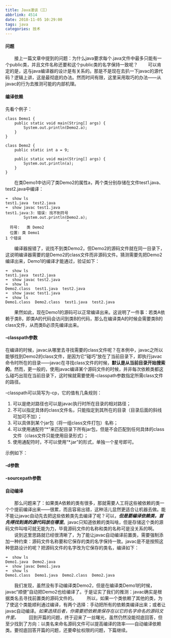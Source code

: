 ```yaml
---
title: Java漫谈（三）
abbrlink: 4514
date: 2018-11-05 10:29:00
tags: java
categories: 技术
---
```

#### 问题
&ensp;&ensp;&ensp;&ensp;接上一篇文章中提到的问题：为什么java要求每个.java文件中最多只能有一个public类，并且文件名称还要和这个public类的名字保持一致呢？
&ensp;&ensp;&ensp;&ensp;可以肯定的是，这与java编译器的设计是有关系的。那是不是现在去扒一下javac的源代码？逻辑上讲，这是最彻底的办法。然而时间有限，这里采用取巧的办法——从javac的行为去推测可能的内部机理。

#### 编译依赖
先看个例子：
```
class Demo1 {
    public static void main(String[] args) {
        System.out.println(Demo2.a);
    }
}

class Demo2 {
    public static int a = 9;

    public static void main(String[] args) {
        System.out.println(a);
    }
}
```
<!-- more -->
&ensp;&ensp;&ensp;&ensp;在类Demo1中访问了类Demo2的属性a，两个类分别存储在文件test1.java、test2.java中编译：

```
➜  show ls
test1.java  test2.java
➜  show javac test1.java 
test1.java:3: 错误: 找不到符号
        System.out.println(Demo2.a);
                           ^
  符号:   类 Demo2
  位置: 类 Demo1
1 个错误
```
&ensp;&ensp;&ensp;&ensp;编译器报错了，说找不到类Demo2，但Demo2的源码文件就在同一目录下，这说明编译器需要的是Demo2的class文件而非源码文件。猜测需要先把Demo2编译出来，Demo1的编译才能通过，验证如下：
```
➜  show ls
test1.java  test2.java
➜  show javac test2.java 
➜  show ls
Demo2.class  test1.java  test2.java
➜  show javac test1.java 
➜  show ls
Demo1.class  Demo2.class  test1.java  test2.java
```
&ensp;&ensp;&ensp;&ensp;果然如此，现在Demo1的源码可以正常编译出来。这说明了一件事：若类A依赖于类B，即类A的代码会访问到类B的代码，那么在编译类A的时候会需要类B的class文件，从而类B必须先编译出来。

#### -classpath参数

在编译的时候，javac从哪里去寻找需要的class文件呢？在本例中，javac之所以能够找到Demo2的class文件，是因为它“碰巧”放在了当前目录下，即执行javac命令时所在的目录——javac在寻找class文件的时候，**默认是从当前目录开始搜索的**。然而，更一般的，使用javac编译某个源码文件的时候，并非每次依赖类都这么碰巧出现在当前目录下，这时候就需要使用-classpath参数指定所需class文件的路径。

-classpath可以简写为-cp，它的值有几条规则：

1. 可以是绝对路径也可以是javac执行时所在目录的相对路径；
2. 不可以指定具体的class文件名，只能指定到其所在的目录（目录后面的斜线可加可不加）；
3. 可以具体到某个jar包（将一组class文件打包）名称；
4. 可以使用通配符“*”来匹配目录下所有jar包，但是不会匹配到任何具体的class文件（class文件只能使用目录形式）；
5. 使用通配符时，不可以使用“*.jar”的形式，单独一个星号即可。

示例如下：

#### -d参数



#### -sourcepath参数



#### 自动编译
&ensp;&ensp;&ensp;&ensp;那么问题来了：如果类A依赖的类有很多，那就需要人工将这些被依赖的类一个个提前编译出来——很累，而且容易出错，这种活儿显然更适合让机器去做。能不能让javac自动先去把这些依赖类先去编译了呢？可以，***但是要编译依赖类，首先得找到类的源代码放在哪里***。javac只知道依赖的类叫啥，但是存储这个类的源码文件叫啥可就无能为力，毕竟源码文件的名称和类的名称可是没关系的啊。
&ensp;&ensp;&ensp;&ensp;说到这里思路就已经很清晰了，为了能让javac自动编译前置类，需要强制添加一种约束：源码文件名称要和它保存的类的名字保持一致。javac是不是按照这种思路设计的呢？把源码文件的名字改为它保存的类名，编译如下：
```
➜  show ls
Demo1.java  Demo2.java
➜  show javac Demo1.java 
➜  show ls
Demo1.class  Demo1.java  Demo2.class  Demo2.java
```
&ensp;&ensp;&ensp;&ensp;我们发现，虽然没有手动编译类Demo2，但是在编译类Demo1的时候，javac“顺便”自动把Demo2也给编译了。于是证实了我们的推测：javac确实是根据类名去寻找前置类的源码文件的。
&ensp;&ensp;&ensp;&ensp;所以，如果一个类依赖了其他的类，为了使这个类能顺利通过编译，有两个选择：手动把所有的依赖类编译出来；或者让javac自动编译。*如果选择后者，你需要把依赖类保存在以它的名字命名的源码文件里。*
&ensp;&ensp;&ensp;&ensp;回到开篇的问题，终于迎来了一丝曙光，虽然仍然没能彻底回答，但至少找到了方向：以类名来命名源码文件可以提高编译的效率——自动编译依赖类。要彻底回答开篇的问题，还要牵扯权限的问题，下篇继续。